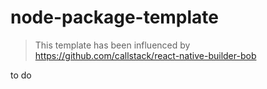 # node-package-template

> This template has been influenced by https://github.com/callstack/react-native-builder-bob

to do
